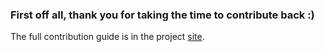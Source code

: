### First off all, thank you for taking the time to contribute back :)

The full contribution guide is in the project [site](http://apiato.io/miscellaneous/contribution/).
